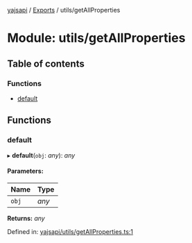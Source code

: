 [yajsapi](../README.md) / [Exports](../modules.md) / utils/getAllProperties

# Module: utils/getAllProperties

## Table of contents

### Functions

- [default](utils_getallproperties.md#default)

## Functions

### default

▸ **default**(`obj`: *any*): *any*

#### Parameters:

Name | Type |
------ | ------ |
`obj` | *any* |

**Returns:** *any*

Defined in: [yajsapi/utils/getAllProperties.ts:1](https://github.com/golemfactory/yajsapi/blob/289a25a/yajsapi/utils/getAllProperties.ts#L1)
